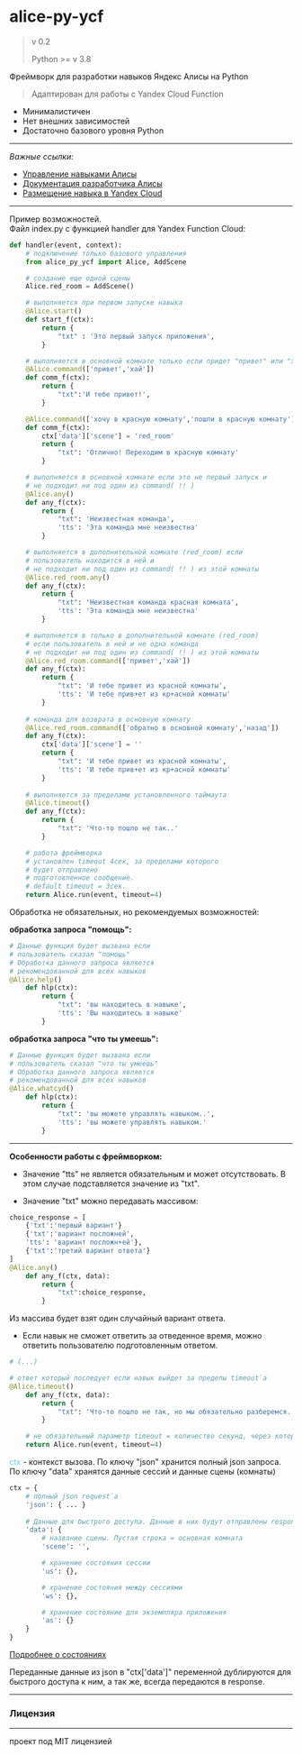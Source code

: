 # alice-py-ycf 

> v 0.2
>
> Python >= v 3.8
> 

Фреймворк для разработки навыков Яндекс Алисы на Python

> Адаптирован для работы с Yandex Cloud Function
 
- Минималистичен
- Нет внешних зависимостей
- Достаточно базового уровня Python

----
_Важные ссылки:_
- [Управление навыками Алисы](https://dialogs.yandex.ru/developer)
- [Документация разработчика Алисы](https://yandex.ru/dev/dialogs/alice/doc/ru/)
- [Размещение навыка в Yandex Cloud](https://yandex.ru/dev/dialogs/alice/doc/ru/deploy-ycloud-function)
---

Пример возможностей.<br>Файл index.py с функцией handler для Yandex Function Cloud:
```python
def handler(event, context):
    # подключение только базового управления
    from alice_py_ycf import Alice, AddScene

    # создание еще одной сцены
    Alice.red_room = AddScene()

    # выполняется при первом запуске навыка 
    @Alice.start()
    def start_f(ctx):
        return {
            "txt" : 'Это первый запуск приложения',
        }

    # выполняется в основной комнате только если придет "привет" или "хай"
    @Alice.command(['привет','хай'])
    def comm_f(ctx):
        return {
            "txt":'И тебе привет!',
        }

    @Alice.command(['хочу в красную комнату','пошли в красную комнату'])
    def comm_f(ctx):
        ctx['data']['scene'] = 'red_room'
        return {
            "txt": 'Отлично! Переходим в красную комнату'
        }

    # выполняется в основной комнате если это не первый запуск и 
    # не подходит ни под один из command( !! )
    @Alice.any()
    def any_f(ctx):
        return {
            "txt": 'Неизвестная команда',
            'tts': 'Эта команда мне неизвестна'
        }

    # выполняется в дополнительной комнате (red_room) если 
    # пользователь находится в ней и 
    # не подходит ни под один из command( !! ) из этой комнаты
    @Alice.red_room.any()
    def any_f(ctx):
        return {
            "txt": 'Неизвестная команда красная комната',
            'tts': 'Эта команда мне неизвестна'
        }

    # выполняется в только в дополнительной комнате (red_room) 
    # если пользователь в ней и не одна команда 
    # не подходит ни под один из command( !! ) из этой комнаты
    @Alice.red_room.command(['привет','хай'])
    def any_f(ctx):
        return {
            "txt": 'И тебе привет из красной комнаты',
            'tts': 'И тебе прив+ет из кр+асной комнаты'
        }
    
    # команда для возврата в основную комнату
    @Alice.red_room.command(['обратно в основной комнату','назад'])
    def any_f(ctx):
        ctx['data']['scene'] = ''
        return {
            "txt": 'И тебе привет из красной комнаты',
            'tts': 'И тебе прив+ет из кр+асной комнаты'
        }
    
    # выполняется за пределами установленного таймаута
    @Alice.timeout()
    def any_f(ctx):
        return {
            "txt": 'Что-то пошло не так..'
        }

    # работа фреймворка
    # установлен timeout 4сек, за пределами которого 
    # будет отправлено 
    # подготовленное сообщение. 
    # default timeout = 3сек.
    return Alice.run(event, timeout=4)
```

Обработка не обязательных, но рекомендуемых возможностей:

**обработка запроса "помощь":**
```python
# Данные функция будет вызвана если 
# пользователь сказал "помощь"
# Обработка данного запроса является 
# рекомендованной для всех навыков
@Alice.help()
    def hlp(ctx):
        return {
            "txt": 'вы находитесь в навыке',
            'tts': 'Вы находитесь в навыке'
        }
```

**обработка запроса "что ты умеешь":**
```python
# Данные функция будет вызвана если 
# пользователь сказал "что ты умеешь"
# Обработка данного запроса является 
# рекомендованной для всех навыков
@Alice.whatcyd()
    def hlp(ctx):
        return {
            "txt": 'вы можете управлять навыком..',
            'tts': 'вы можете управлять навыком.'
        }
```
---
**Особенности работы с фреймворком:**

- Значение "tts" не является обязательным и может отсутствовать. В этом случае подставляется значение из "txt".

- Значение "txt" можно передавать массивом:
```python
choice_response = [
    {'txt':'первый вариант'}
    {'txt':'вариант посложней',
    'tts': 'вариант посложн+ей'},
    {'txt':'третий вариант ответа'}
]
@Alice.any()
    def any_f(ctx, data):
        return {
            "txt":choice_response,
        }
```
Из массива будет взят один случайный вариант ответа.

- Если навык не сможет ответить за отведенное время, можно ответить пользователю подготовленным ответом. 
```python
# (...)

# ответ который последует если навык выйдет за пределы timeout`а
@Alice.timeout()
    def any_f(ctx, data):
        return {
            "txt": 'Что-то пошло не так, но мы обязательно разберемся.. Давай попробуем еще раз.',
        }

    # не обязательный параметр timeout = количество секунд, через которые последует подготовленный ответ
    return Alice.run(event, timeout=4)
```

<font color="#67CDFE">ctx</font> - контекст вызова. По ключу "json" хранится полный json запроса. По ключу "data" хранятся данные сессий и данные сцены (комнаты)<br>

```python
ctx = {
    # полный json request`а
    'json': { ... }
    
    # Данные для быстрого доступа. Данные в них будут отправлены response.
    'data': {
        # название сцены. Пустая строка = основная комната
        'scene': '',

        # хранение состояния сессии
        'us': {},

        # хранение состояния между сессиями
        'ws': {},

        # хранение состояние для экземпляра приложения
        'as': {}
    }
}
```
[Подробнее о состояниях](https://yandex.ru/dev/dialogs/alice/doc/ru/session-persistence)<br>

Переданные данные из json в "ctx['data']" переменной дублируются для быстрого доступа к ним, а так же, всегда передаются в response.

--- 

### Лицензия
----
проект под MIT лицензией


